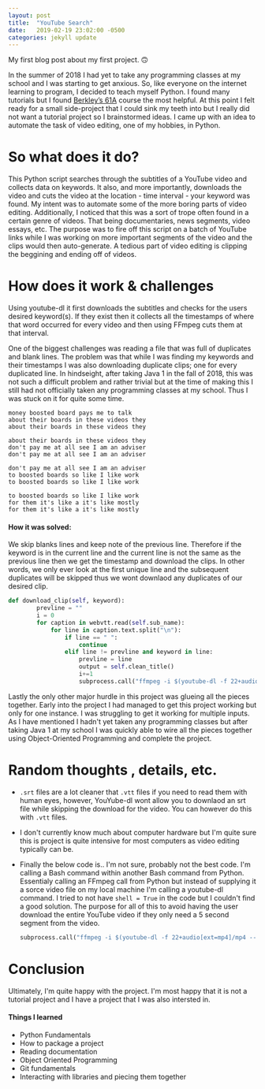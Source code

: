 ```yaml
---
layout: post
title:  "YouTube Search"
date:   2019-02-19 23:02:00 -0500
categories: jekyll update
---
```

My first blog post about my first project. 🙃

In the summer of 2018 I had yet to take any programming classes at my school and I was starting to get anxious. So, like everyone on the internet learning to program, I decided to teach myself Python. I found many tutorials but I found [Berkley’s 61A](https://cs61a.org/) course the most helpful. At this point I felt ready for a small side-project that I could sink my teeth into but I really did not want a tutorial project so I brainstormed ideas. I came up with an idea to automate the task of video editing, one of my hobbies, in Python.

# So what does it do?

This Python script searches through the subtitles of a YouTube video and collects data on keywords. It also, and more importantly, downloads the video and cuts the video at the location - time interval - your keyword was found. My intent was to automate some of the more boring parts of video editing. Additionally, I noticed that this was a sort of trope often found in a certain genre of videos. That being documentaries, news segments, video essays, etc. The purpose was to fire off this script on a batch of YouTube links while I was working on more important segments of the video and the clips would then auto-generate. A tedious part of video editing is clipping the beggining and ending off of videos.

# How does it work & challenges

Using youtube-dl it first downloads the subtitles and checks for the users desired keyword(s). If they exist then it collects all the timestamps of where that word occurred for every video and then using FFmpeg cuts them at that interval.

One of the biggest challenges was reading a file that was full of duplicates and blank lines. The problem was that while I was finding my keywords and their timestamps I was also downloading duplicate clips; one for every duplicated line. In hindseight, after taking Java 1 in the fall of 2018, this was not such a difficult problem and rather trivial but at the time of making this I still had not officially taken any programming classes at my school. Thus I was stuck on it for quite some time. 

```
money boosted board pays me to talk
about their boards in these videos they
about their boards in these videos they
 
about their boards in these videos they
don't pay me at all see I am an adviser
don't pay me at all see I am an adviser
 
don't pay me at all see I am an adviser
to boosted boards so like I like work
to boosted boards so like I like work
 
to boosted boards so like I like work
for them it's like a it's like mostly
for them it's like a it's like mostly
```

#### How it was solved:

We skip blanks lines and keep note of the previous line. Therefore if the keyword is in the current line and the current line is not the same as the previous line then we get the timestamp and download the clips. In other words, we only ever look at the first unique line and the subsequent duplicates will be skipped thus we wont downlaod any duplicates of our desired clip.

```python
def download_clip(self, keyword):
        prevline = ""
        i = 0
        for caption in webvtt.read(self.sub_name):
            for line in caption.text.split("\n"):
                if line == " ":
                    continue
                elif line != prevline and keyword in line:
                    prevline = line
                    output = self.clean_title()
                    i+=1
                    subprocess.call("ffmpeg -i $(youtube-dl -f 22+audio[ext=mp4]/mp4 --get-url " + self.name + ") -ss " + caption.start + " -to " + caption.end + " " + output + str(i) + ".mp4", shell=True)
```



Lastly the only other major hurdle in this project was glueing all the pieces together. Early into the project I had managed to get this project working but only for one instance. I was struggling to get it working for multiple inputs. As I have mentioned I hadn't yet taken any programming classes but after taking Java 1 at my school I was quickly able to wire all the pieces together using Object-Oriented Programming and complete the project.

# Random thoughts , details, etc. 

- <code>.srt</code> files are a lot cleaner that `.vtt` files if you need to read them with human eyes, however, YouYube-dl wont allow you to downlaod an srt file while skipping the download for the video. You can however do this with `.vtt` files.

- I don't currently know much about computer hardware but I'm quite sure this is project is quite intensive for most computers as video editing typically can be.

- Finally the below code is.. I'm not sure, probably not the best code. I'm calling a Bash command within another Bash command from Python. Essentialy calling an FFmpeg call from Python but instead of supplying it a sorce video file on my local machine I'm calling a  youtube-dl command. I tried to not have `shell = True` in the code but I couldn't find a good solution. The purpose for all of this to avoid having the user download the entire YouTube video if they only need a 5 second segment from the video.

  ```python
  subprocess.call("ffmpeg -i $(youtube-dl -f 22+audio[ext=mp4]/mp4 --get-url " + self.name + ") -ss " + caption.start + " -to " + caption.end + " " + output + str(i) + ".mp4", shell=True)
  ```

# Conclusion

Ultimately, I'm quite happy with the project. I'm most happy that it is not a tutorial project and I have a project that I was also intersted in. 

#### Things I learned

- Python Fundamentals
- How to package a project
- Reading documentation
- Object Oriented Programming
- Git fundamentals
- Interacting with libraries and piecing them together